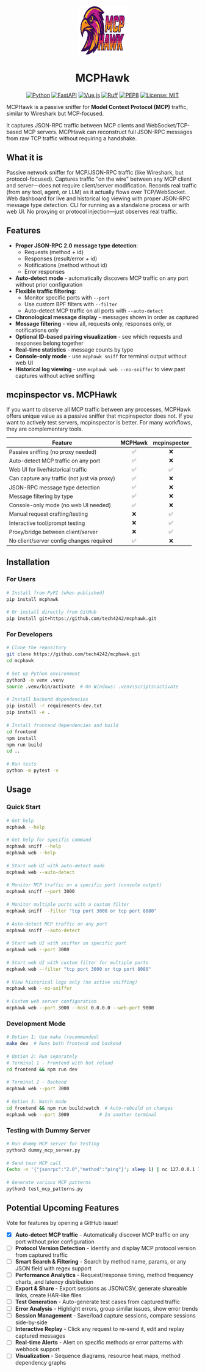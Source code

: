 <div align="center">
  <img src="tests/mcphawk_logo.png" alt="MCPHawk Logo" width="130" height="130">
  
  # MCPHawk

  [![Python](https://img.shields.io/badge/python-3.8+-blue.svg)](https://www.python.org/downloads/)
  [![FastAPI](https://img.shields.io/badge/FastAPI-005571?style=flat&logo=fastapi)](https://fastapi.tiangolo.com/)
  [![Vue.js](https://img.shields.io/badge/vue.js-3.x-brightgreen.svg)](https://vuejs.org/)
  [![Ruff](https://img.shields.io/endpoint?url=https://raw.githubusercontent.com/astral-sh/ruff/main/assets/badge/v2.json)](https://github.com/astral-sh/ruff)
  [![PEP8](https://img.shields.io/badge/code%20style-pep8-orange.svg)](https://www.python.org/dev/peps/pep-0008/)
  [![License: MIT](https://img.shields.io/badge/License-MIT-yellow.svg)](https://opensource.org/licenses/MIT)
</div>

MCPHawk is a passive sniffer for **Model Context Protocol (MCP)** traffic, similar to Wireshark but MCP-focused.

It captures JSON-RPC traffic between MCP clients and WebSocket/TCP-based MCP servers. MCPHawk can reconstruct full JSON-RPC messages from raw TCP traffic without requiring a handshake.

## What it is
Passive network sniffer for MCP/JSON-RPC traffic (like Wireshark, but protocol-focused).
Captures traffic "on the wire" between any MCP client and server—does not require client/server modification.
Records real traffic (from any tool, agent, or LLM) as it actually flows over TCP/WebSocket.
Web dashboard for live and historical log viewing with proper JSON-RPC message type detection.
CLI for running as a standalone process or with web UI.
No proxying or protocol injection—just observes real traffic.

## Features

- **Proper JSON-RPC 2.0 message type detection**:
  - Requests (method + id)
  - Responses (result/error + id)
  - Notifications (method without id)
  - Error responses
- **Auto-detect mode** - automatically discovers MCP traffic on any port without prior configuration
- **Flexible traffic filtering**:
  - Monitor specific ports with `--port`
  - Use custom BPF filters with `--filter`
  - Auto-detect MCP traffic on all ports with `--auto-detect`
- **Chronological message display** - messages shown in order as captured
- **Message filtering** - view all, requests only, responses only, or notifications only
- **Optional ID-based pairing visualization** - see which requests and responses belong together
- **Real-time statistics** - message counts by type
- **Console-only mode** - use `mcphawk sniff` for terminal output without web UI
- **Historical log viewing** - use `mcphawk web --no-sniffer` to view past captures without active sniffing

## mcpinspector vs. MCPHawk

If you want to observe all MCP traffic between any processes, MCPHawk offers unique value as a passive sniffer that mcpinspector does not. If you want to actively test servers, mcpinspector is better. For many workflows, they are complementary tools.

| Feature                                      | MCPHawk | mcpinspector |
|-----------------------------------------------|:---------:|:------------:|
| Passive sniffing (no proxy needed)            |     ✅     |      ❌       |
| Auto-detect MCP traffic on any port           |     ✅     |      ❌       |
| Web UI for live/historical traffic            |     ✅     |      ✅       |
| Can capture any traffic (not just via proxy)  |     ✅     |      ❌       |
| JSON-RPC message type detection               |     ✅     |      ❌       |
| Message filtering by type                     |     ✅     |      ❌       |
| Console-only mode (no web UI needed)          |     ✅     |      ❌       |
| Manual request crafting/testing               |     ❌     |      ✅       |
| Interactive tool/prompt testing               |     ❌     |      ✅       |
| Proxy/bridge between client/server            |     ❌     |      ✅       |
| No client/server config changes required      |     ✅     |      ❌       |

## Installation

### For Users

```bash
# Install from PyPI (when published)
pip install mcphawk

# Or install directly from GitHub
pip install git+https://github.com/tech4242/mcphawk.git
```

### For Developers

```bash
# Clone the repository
git clone https://github.com/tech4242/mcphawk.git
cd mcphawk

# Set up Python environment
python3 -m venv .venv
source .venv/bin/activate  # On Windows: .venv\Scripts\activate

# Install backend dependencies
pip install -r requirements-dev.txt
pip install -e .

# Install frontend dependencies and build
cd frontend
npm install
npm run build
cd ..

# Run tests
python -m pytest -v
```

## Usage

### Quick Start

```bash
# Get help
mcphawk --help

# Get help for specific command
mcphawk sniff --help
mcphawk web --help

# Start web UI with auto-detect mode
mcphawk web --auto-detect

# Monitor MCP traffic on a specific port (console output)
mcphawk sniff --port 3000

# Monitor multiple ports with a custom filter
mcphawk sniff --filter "tcp port 3000 or tcp port 8080"

# Auto-detect MCP traffic on any port
mcphawk sniff --auto-detect

# Start web UI with sniffer on specific port
mcphawk web --port 3000

# Start web UI with custom filter for multiple ports
mcphawk web --filter "tcp port 3000 or tcp port 8080"

# View historical logs only (no active sniffing)
mcphawk web --no-sniffer

# Custom web server configuration
mcphawk web --port 3000 --host 0.0.0.0 --web-port 9000
```

### Development Mode

```bash
# Option 1: Use make (recommended)
make dev  # Runs both frontend and backend

# Option 2: Run separately
# Terminal 1 - Frontend with hot reload
cd frontend && npm run dev

# Terminal 2 - Backend
mcphawk web --port 3000

# Option 3: Watch mode
cd frontend && npm run build:watch  # Auto-rebuild on changes
mcphawk web --port 3000           # In another terminal
```

### Testing with Dummy Server

```bash
# Run dummy MCP server for testing
python3 dummy_mcp_server.py

# Send test MCP call
(echo -n '{"jsonrpc":"2.0","method":"ping"}'; sleep 1) | nc 127.0.0.1 12345

# Generate various MCP patterns
python3 test_mcp_patterns.py
```

## Potential Upcoming Features

Vote for features by opening a GitHub issue!

- [x] **Auto-detect MCP traffic** - Automatically discover MCP traffic on any port without prior configuration
- [ ] **Protocol Version Detection** - Identify and display MCP protocol version from captured traffic
- [ ] **Smart Search & Filtering** - Search by method name, params, or any JSON field with regex support
- [ ] **Performance Analytics** - Request/response timing, method frequency charts, and latency distribution
- [ ] **Export & Share** - Export sessions as JSON/CSV, generate shareable links, create HAR-like files
- [ ] **Test Generation** - Auto-generate test cases from captured traffic
- [ ] **Error Analysis** - Highlight errors, group similar issues, show error trends
- [ ] **Session Management** - Save/load capture sessions, compare sessions side-by-side
- [ ] **Interactive Replay** - Click any request to re-send it, edit and replay captured messages
- [ ] **Real-time Alerts** - Alert on specific methods or error patterns with webhook support
- [ ] **Visualization** - Sequence diagrams, resource heat maps, method dependency graphs